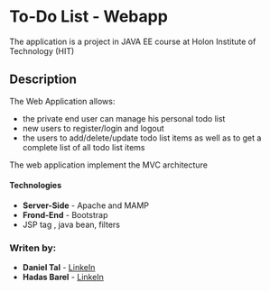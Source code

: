 # To-Do List - Webapp

The application is a project in JAVA EE course at Holon Institute of Technology (HIT)

## Description
The Web Application allows:
- the private end user can manage his personal todo list 
- new users to register/login and logout
-  the users to add/delete/update todo list items as well as to get a complete list of all todo list items 

The web application implement the MVC architecture

#### Technologies
- **Server-Side** - Apache and MAMP
- **Frond-End** - Bootstrap
- JSP tag , java bean, filters

### Writen by:

- **Daniel Tal** - [LinkeIn](https://www.linkedin.com/in/daniel-tal/)
- **Hadas Barel** - [LinkeIn](https://www.linkedin.com/in/hadas-barel-a73840148/)
